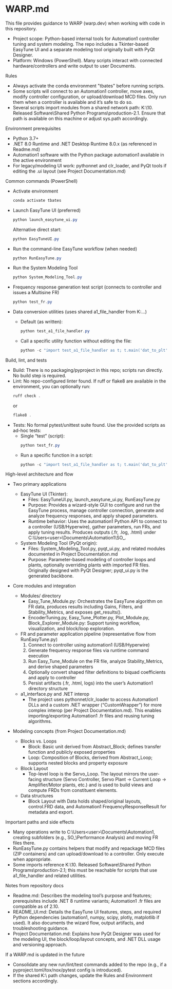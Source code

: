 # WARP.md

This file provides guidance to WARP (warp.dev) when working with code in this repository.

- Project scope: Python-based internal tools for Automation1 controller tuning and system modeling. The repo includes a Tkinter-based EasyTune UI and a separate modeling tool originally built with PyQt Designer.
- Platform: Windows (PowerShell). Many scripts interact with connected hardware/controllers and write output to user Documents.

Rules
- Always activate the conda environment "tbates" before running scripts.
- Some scripts will connect to an Automation1 controller, move axes, modify controller configuration, or upload/download MCD files. Only run them when a controller is available and it’s safe to do so.
- Several scripts import modules from a shared network path: K:\10. Released Software\Shared Python Programs\production-2.1. Ensure that path is available on this machine or adjust sys.path accordingly.

Environment prerequisites
- Python 3.7+
- .NET 8.0 Runtime and .NET Desktop Runtime 8.0.x (as referenced in Readme.md)
- Automation1 software with the Python package automation1 available in the active environment
- For legacy/modeling UI work: pythonnet and clr_loader, and PyQt tools if editing the .ui layout (see Project Documentation.md)

Common commands (PowerShell)
- Activate environment
  ```powershell path=null start=null
  conda activate tbates
  ```

- Launch EasyTune UI (preferred)
  ```powershell path=null start=null
  python launch_easytune_ui.py
  ```
  Alternative direct start:
  ```powershell path=null start=null
  python EasyTuneUI.py
  ```

- Run the command-line EasyTune workflow (when needed)
  ```powershell path=null start=null
  python RunEasyTune.py
  ```

- Run the System Modeling Tool
  ```powershell path=null start=null
  python System_Modeling_Tool.py
  ```

- Frequency response generation test script (connects to controller and issues a Multisine FR)
  ```powershell path=null start=null
  python test_fr.py
  ```

- Data conversion utilities (uses shared a1_file_handler from K:\...)
  - Default (as written):
    ```powershell path=null start=null
    python test_a1_file_handler.py
    ```
  - Call a specific utility function without editing the file:
    ```powershell path=null start=null
    python -c "import test_a1_file_handler as t; t.main('dat_to_plt')"
    ```

Build, lint, and tests
- Build: There is no packaging/pyproject in this repo; scripts run directly. No build step is required.
- Lint: No repo-configured linter found. If ruff or flake8 are available in the environment, you can optionally run:
  ```powershell path=null start=null
  ruff check .
  ```
  or
  ```powershell path=null start=null
  flake8 .
  ```
- Tests: No formal pytest/unittest suite found. Use the provided scripts as ad-hoc tests:
  - Single “test” (script):
    ```powershell path=null start=null
    python test_fr.py
    ```
  - Run a specific function in a script:
    ```powershell path=null start=null
    python -c "import test_a1_file_handler as t; t.main('dat_to_plt')"
    ```

High-level architecture and flow
- Two primary applications
  - EasyTune UI (Tkinter):
    - Files: EasyTuneUI.py, launch_easytune_ui.py, RunEasyTune.py
    - Purpose: Provides a wizard-style GUI to configure and run the EasyTune process, manage controller connection, generate and analyze frequency responses, and apply shaped parameters.
    - Runtime behavior: Uses the automation1 Python API to connect to a controller (USB/Hyperwire), gather parameters, run FRs, and apply tuning results. Produces outputs (.fr, .log, .html) under C:\Users\<user>\Documents\Automation1\SO_<number>.
  - System Modeling Tool (PyQt origin):
    - Files: System_Modeling_Tool.py, pyqt_ui.py, and related modules documented in Project Documentation.md
    - Purpose: Parameter-based modeling of controller loops and plants, optionally overriding plants with imported FR files. Originally designed with PyQt Designer; pyqt_ui.py is the generated backbone.

- Core modules and integration
  - Modules/ directory
    - Easy_Tune_Module.py: Orchestrates the EasyTune algorithm on FR data, produces results including Gains, Filters, and Stability_Metrics, and exposes get_results().
    - EncoderTuning.py, Easy_Tune_Plotter.py, Plot_Module.py, Block_Explorer_Module.py: Support tuning workflow, visualization, and block/loop exploration.
  - FR and parameter application pipeline (representative flow from RunEasyTune.py)
    1) Connect to controller using automation1 (USB/Hyperwire)
    2) Generate frequency response files via runtime command execution
    3) Run Easy_Tune_Module on the FR file, analyze Stability_Metrics, and derive shaped parameters
    4) Optionally convert shaped filter definitions to biquad coefficients and apply to controller
    5) Persist artifacts (.fr, .html, logs) into the user’s Automation1 directory structure
  - a1_interface.py and .NET interop
    - The project uses pythonnet/clr_loader to access Automation1 DLLs and a custom .NET wrapper (“CustomWrapper”) for more complex interop (per Project Documentation.md). This enables importing/exporting Automation1 .fr files and reusing tuning algorithms.

- Modeling concepts (from Project Documentation.md)
  - Blocks vs. Loops
    - Block: Basic unit derived from Abstract_Block; defines transfer function and publicly exposed properties
    - Loop: Composition of Blocks, derived from Abstract_Loop; supports nested blocks and property exposure
  - Block Layout
    - Top-level loop is the Servo_Loop. The layout mirrors the user-facing structure (Servo Controller, Servo Plant → Current Loop → Amplifier/Motor plants, etc.) and is used to build views and compute FRDs from constituent elements.
  - Data structures
    - Block Layout with Data holds shaped/original layouts, control.FRD data, and Automation1 FrequencyResponseResult for metadata and export.

Important paths and side effects
- Many operations write to C:\Users\<user>\Documents\Automation1, creating subfolders (e.g., SO_<number>\Performance Analysis) and moving FR files there.
- RunEasyTune.py contains helpers that modify and repackage MCD files (ZIP containers) and can upload/download to a controller. Only execute when appropriate.
- Some imports reference K:\10. Released Software\Shared Python Programs\production-2.1; this must be reachable for scripts that use a1_file_handler and related utilities.

Notes from repository docs
- Readme.md: Describes the modeling tool’s purpose and features; prerequisites include .NET 8 runtime variants; Automation1 .fr files are compatible as of 2.10.
- README_UI.md: Details the EasyTune UI features, steps, and required Python dependencies (automation1, numpy, scipy, plotly, matplotlib if used). It also documents the wizard flow, output artifacts, and troubleshooting guidance.
- Project Documentation.md: Explains how PyQt Designer was used for the modeling UI, the block/loop/layout concepts, and .NET DLL usage and versioning approach.

If a WARP.md is updated in the future
- Consolidate any new run/lint/test commands added to the repo (e.g., if a pyproject.toml/tox/nox/pytest config is introduced).
- If the shared K:\ path changes, update the Rules and Environment sections accordingly.
